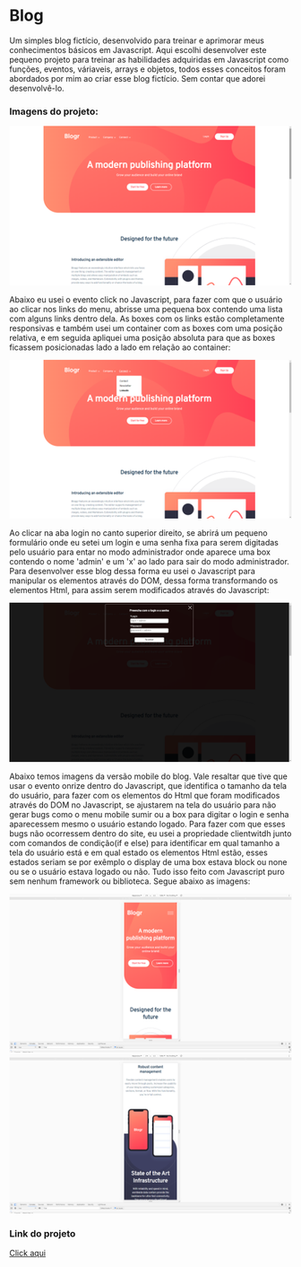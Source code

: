 # Blog
Um simples blog fictício, desenvolvido para treinar e  aprimorar meus conhecimentos básicos em Javascript.
Aqui escolhi desenvolver este pequeno projeto para treinar as habilidades adquiridas em Javascript como funções, eventos, váriaveis, arrays e objetos, todos esses conceitos
foram abordados por mim ao criar esse blog fictício. Sem contar que adorei desenvolvê-lo.

<h3>Imagens do projeto:</h3>
<img src="https://github.com/sian19/Blog/blob/master/images/Img-projeto1.png">

<p>Abaixo eu usei o evento click no Javascript, para fazer com que o usuário ao clicar nos links do menu, abrisse uma pequena box contendo uma lista com alguns links dentro dela.  As boxes com os links estão completamente responsivas e também usei um container com as boxes com uma posição relativa, e em seguida apliquei uma posição absoluta para que as boxes ficassem posicionadas lado a lado em relação ao container:</p>
<img src="https://github.com/sian19/Blog/blob/master/images/Img-projeto2.png">

<p>Ao clicar na aba login no canto superior direito, se abrirá um pequeno formulário onde eu setei um login e uma senha fixa para serem digitadas pelo usuário para entar no modo administrador onde aparece uma box contendo o nome 'admin' e um 'x' ao lado para sair do modo administrador. Para desenvolver esse blog dessa forma eu usei o Javascript para manipular os elementos através do DOM, dessa forma transformando os elementos Html, para assim serem modificados através do Javascript:</p>
<img src="https://github.com/sian19/Blog/blob/master/images/Img-projeto3.png">

<p>Abaixo temos imagens da versão mobile do blog. Vale resaltar que tive que usar o evento onrize dentro do Javascript, que identifica o tamanho da tela do usuário, para fazer com os elementos do Html que foram modificados através do DOM no Javascript, se ajustarem na tela do usuário para não gerar bugs como o menu mobile sumir ou a box para digitar o login e senha aparecessem mesmo o usuário estando logado. Para fazer com que esses bugs não ocorressem dentro do site, eu usei a propriedade clientwitdh junto com comandos de condição(if e else) para identificar em qual tamanho a tela do usuário está e em qual estado os elementos Html estão, esses estados seriam se por exêmplo o display de uma box estava block ou none ou se o usuário estava logado ou não. Tudo isso feito com Javascript puro sem nenhum framework ou biblioteca. Segue abaixo as imagens:</p>
<img src="https://github.com/sian19/Blog/blob/master/images/Img-projeto4.png">
<img src="https://github.com/sian19/Blog/blob/master/images/Img-projeto5.png">

<h3>Link do projeto</h3>
<a href="https://blog-nu-blush.vercel.app/">Click aqui</a>




